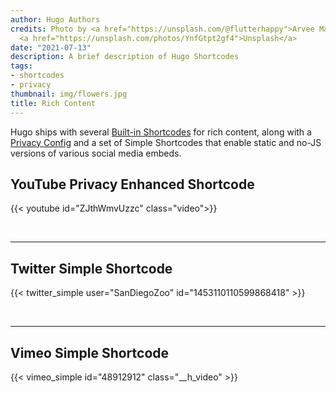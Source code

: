 ```yaml
---
author: Hugo Authors
credits: Photo by <a href="https://unsplash.com/@flutterhappy">Arvee Marie</a> on
  <a href="https://unsplash.com/photos/YnfGtpt2gf4">Unsplash</a>
date: "2021-07-13"
description: A brief description of Hugo Shortcodes
tags:
- shortcodes
- privacy
thumbnail: img/flowers.jpg
title: Rich Content
---
```


Hugo ships with several [Built-in Shortcodes](https://gohugo.io/content-management/shortcodes/#use-hugos-built-in-shortcodes) for rich content, along with a [Privacy Config](https://gohugo.io/about/hugo-and-gdpr/) and a set of Simple Shortcodes that enable static and no-JS versions of various social media embeds.

## <!--more-->

## YouTube Privacy Enhanced Shortcode

{{< youtube id="ZJthWmvUzzc" class="video">}}

<br>

---

## Twitter Simple Shortcode

{{< twitter_simple user="SanDiegoZoo" id="1453110110599868418" >}}

<br>

---

## Vimeo Simple Shortcode

{{< vimeo_simple id="48912912" class="__h_video" >}}
